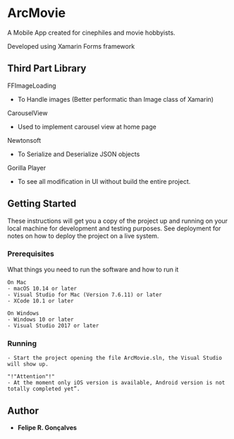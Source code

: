 # ArcMovie

A Mobile App created for cinephiles and movie hobbyists. 

Developed using Xamarin Forms framework

## Third Part Library

FFImageLoading 
- To Handle images (Better performatic than Image class of Xamarin)

CarouselView 
- Used to implement carousel view at home page

Newtonsoft 
- To Serialize and Deserialize JSON objects

Gorilla Player
- To see all modification in UI without build the entire project.

## Getting Started

These instructions will get you a copy of the project up and running on your local machine for development and testing purposes. See deployment for notes on how to deploy the project on a live system.

### Prerequisites

What things you need to run the software and how to run it

```
On Mac
- macOS 10.14 or later
- Visual Studio for Mac (Version 7.6.11) or later
- XCode 10.1 or later

On Windows
- Windows 10 or later
- Visual Studio 2017 or later
```

### Running
```
- Start the project opening the file ArcMovie.sln, the Visual Studio will show up.

"!"Attention"!"
- At the moment only iOS version is available, Android version is not totally completed yet”. 

```


## Author

* **Felipe R. Gonçalves**

